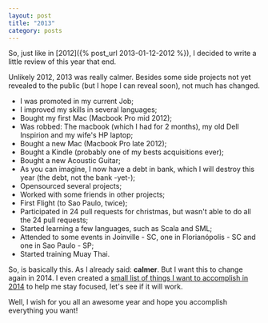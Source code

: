 ```yaml
---
layout: post
title: "2013"
category: posts
---
```


So, just like in [2012]({% post_url 2013-01-12-2012 %}), I decided to write a
little review of this year that end.

Unlikely 2012, 2013 was really calmer. Besides some side projects not yet
revealed to the public (but I hope I can reveal soon), not much has changed.

- I was promoted in my current Job;
- I improved my skills in several languages;
- Bought my first Mac (Macbook Pro mid 2012);
- Was robbed: The macbook (which I had for 2 months), my old Dell Inspirion and
my wife's HP laptop;
- Bought a new Mac (Macbook Pro late 2012);
- Bought a Kindle (probably one of my bests acquisitions ever);
- Bought a new Acoustic Guitar;
- As you can imagine, I now have a debt in bank, which I will destroy this year
(the debt, not the bank -yet-);
- Opensourced several projects;
- Worked with some friends in other projects;
- First Flight (to Sao Paulo, twice);
- Participated in 24 pull requests for christmas, but wasn't able to do all
the 24 pull requests;
- Started learning a few languages, such as Scala and SML;
- Attended to some events in Joinville - SC, one in Florianópolis - SC and
one in Sao Paulo - SP;
- Started training Muay Thai.

So, is basically this. As I already said: **calmer**. But I want this to change
again in 2014. I even created a
[small list of things I want to accomplish in 2014](https://github.com/caarlos0/goals-2014)
to help me stay focused, let's see if it will work.

Well, I wish for you all an awesome year and hope you accomplish everything you
want!
